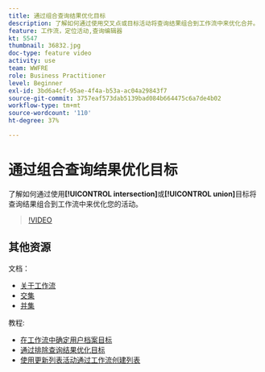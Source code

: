```yaml
---
title: 通过组合查询结果优化目标
description: 了解如何通过使用交叉点或目标活动将查询结果组合到工作流中来优化合并。
feature: 工作流，定位活动,查询编辑器
kt: 5547
thumbnail: 36832.jpg
doc-type: feature video
activity: use
team: WWFRE
role: Business Practitioner
level: Beginner
exl-id: 3bd6a4cf-95ae-4f4a-b53a-ac04a29843f7
source-git-commit: 3757eaf573dab5139bad084b664475c6a7de4b02
workflow-type: tm+mt
source-wordcount: '110'
ht-degree: 37%

---
```


# 通过组合查询结果优化目标

了解如何通过使用&#x200B;**[!UICONTROL intersection]**&#x200B;或&#x200B;**[!UICONTROL union]**&#x200B;目标将查询结果组合到工作流中来优化您的活动。

>[!VIDEO](https://video.tv.adobe.com/v/36832?quality=12)

## 其他资源

文档：

* [关于工作流](https://experienceleague.adobe.com/docs/campaign-classic/using/automating-with-workflows/introduction/about-workflows.html)
* [交集](https://experienceleague.adobe.com/docs/campaign-classic/using/automating-with-workflows/targeting-activities/intersection.html)
* [并集](https://experienceleague.adobe.com/docs/campaign-classic/using/automating-with-workflows/targeting-activities/union.html)

教程:

* [在工作流中确定用户档案目标](/help/getting-started/targeting-profiles-in-a-workflow.md)
* [通过排除查询结果优化目标](/help/automating-with-workflows/refining-targets-by-excluding-query-results.md)
* [使用更新列表活动通过工作流创建列表](/help/automating-with-workflows/using-the-update-list-activity.md)
